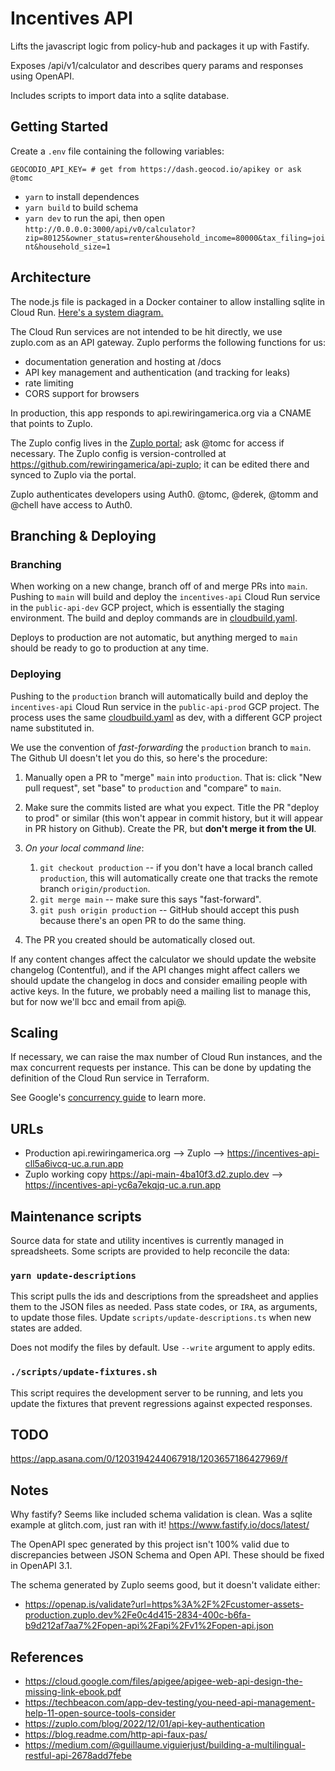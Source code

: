 # Incentives API

Lifts the javascript logic from policy-hub and packages it up with Fastify.

Exposes /api/v1/calculator and describes query params and responses using OpenAPI.

Includes scripts to import data into a sqlite database.

## Getting Started

Create a `.env` file containing the following variables:

```
GEOCODIO_API_KEY= # get from https://dash.geocod.io/apikey or ask @tomc
```

- `yarn` to install dependences
- `yarn build` to build schema
- `yarn dev` to run the api, then open `http://0.0.0.0:3000/api/v0/calculator?zip=80125&owner_status=renter&household_income=80000&tax_filing=joint&household_size=1`

## Architecture

The node.js file is packaged in a Docker container to allow installing sqlite in Cloud Run.
[Here's a system diagram.](https://docs.google.com/drawings/d/1nJBKFGSKcLmIPO4sz3ncZBii8HQw7YOF3kjKgyPblm4/edit)

The Cloud Run services are not intended to be hit directly, we use zuplo.com as an API gateway. Zuplo performs the following functions for us:

- documentation generation and hosting at /docs
- API key management and authentication (and tracking for leaks)
- rate limiting
- CORS support for browsers

In production, this app responds to api.rewiringamerica.org via a CNAME that points to Zuplo.

The Zuplo config lives in the [Zuplo portal](https://portal.zuplo.com); ask @tomc for access if necessary. The Zuplo config is version-controlled at https://github.com/rewiringamerica/api-zuplo; it can be edited there and synced to Zuplo via the portal.

Zuplo authenticates developers using Auth0. @tomc, @derek, @tomm and @chell have access to Auth0.

## Branching & Deploying

### Branching

When working on a new change, branch off of and merge PRs into `main`. Pushing to `main` will build and deploy the `incentives-api` Cloud Run service in the `public-api-dev` GCP project, which is essentially the staging environment. The build and deploy commands are in [cloudbuild.yaml](cloudbuild.yaml).

Deploys to production are not automatic, but anything merged to `main` should be ready to go to production at any time.

### Deploying

Pushing to the `production` branch will automatically build and deploy the `incentives-api` Cloud Run service in the `public-api-prod` GCP project. The process uses the same [cloudbuild.yaml](cloudbuild.yaml) as dev, with a different GCP project name substituted in.

We use the convention of _fast-forwarding_ the `production` branch to `main`. The Github UI doesn't let you do this, so here's the procedure:

1. Manually open a PR to "merge" `main` into `production`. That is: click "New pull request", set "base" to `production` and "compare" to `main`.

2. Make sure the commits listed are what you expect. Title the PR "deploy to prod" or similar (this won't appear in commit history, but it will appear in PR history on Github). Create the PR, but **don't merge it from the UI**.

3. _On your local command line_:

   1. `git checkout production` -- if you don't have a local branch called `production`, this will automatically create one that tracks the remote branch `origin/production`.
   2. `git merge main` -- make sure this says "fast-forward".
   3. `git push origin production` -- GitHub should accept this push because there's an open PR to do the same thing.

4. The PR you created should be automatically closed out.

If any content changes affect the calculator we should update the website changelog (Contentful), and if the API changes might affect callers we should update the changelog in docs and consider emailing people with active keys. In the future, we probably need a mailing list to manage this, but for now we'll bcc and email from api@.

## Scaling

If necessary, we can raise the max number of Cloud Run instances, and the max concurrent requests per instance. This can be done by updating the definition of the Cloud Run service in Terraform.

See Google's [concurrency guide](https://cloud.google.com/run/docs/about-concurrency) to learn more.

## URLs

- Production api.rewiringamerica.org --> Zuplo --> https://incentives-api-cll5a6ivcq-uc.a.run.app
- Zuplo working copy https://api-main-4ba10f3.d2.zuplo.dev --> https://incentives-api-yc6a7ekqjq-uc.a.run.app

## Maintenance scripts

Source data for state and utility incentives is currently managed in spreadsheets. Some scripts are provided to help reconcile the data:

### `yarn update-descriptions`

This script pulls the ids and descriptions from the spreadsheet and applies them to the JSON files as needed. Pass state codes, or `IRA`, as arguments, to update those files. Update `scripts/update-descriptions.ts` when new states are added.

Does not modify the files by default. Use `--write` argument to apply edits.

### `./scripts/update-fixtures.sh`

This script requires the development server to be running, and lets you update the fixtures that prevent regressions against expected responses.

## TODO

https://app.asana.com/0/1203194244067918/1203657186427969/f

## Notes

Why fastify? Seems like included schema validation is clean. Was a sqlite example at glitch.com, just ran with it! https://www.fastify.io/docs/latest/

The OpenAPI spec generated by this project isn't 100% valid due to discrepancies between JSON Schema and Open API. These should be fixed in OpenAPI 3.1.

The schema generated by Zuplo seems good, but it doesn't validate either:

- https://openap.is/validate?url=https%3A%2F%2Fcustomer-assets-production.zuplo.dev%2Fe0c4d415-2834-400c-b6fa-b9d212af7aa7%2Fopen-api%2Fapi%2Fv1%2Fopen-api.json

## References

- https://cloud.google.com/files/apigee/apigee-web-api-design-the-missing-link-ebook.pdf
- https://techbeacon.com/app-dev-testing/you-need-api-management-help-11-open-source-tools-consider
- https://zuplo.com/blog/2022/12/01/api-key-authentication
- https://blog.readme.com/http-api-faux-pas/
- https://medium.com/@guillaume.viguierjust/building-a-multilingual-restful-api-2678add7febe
